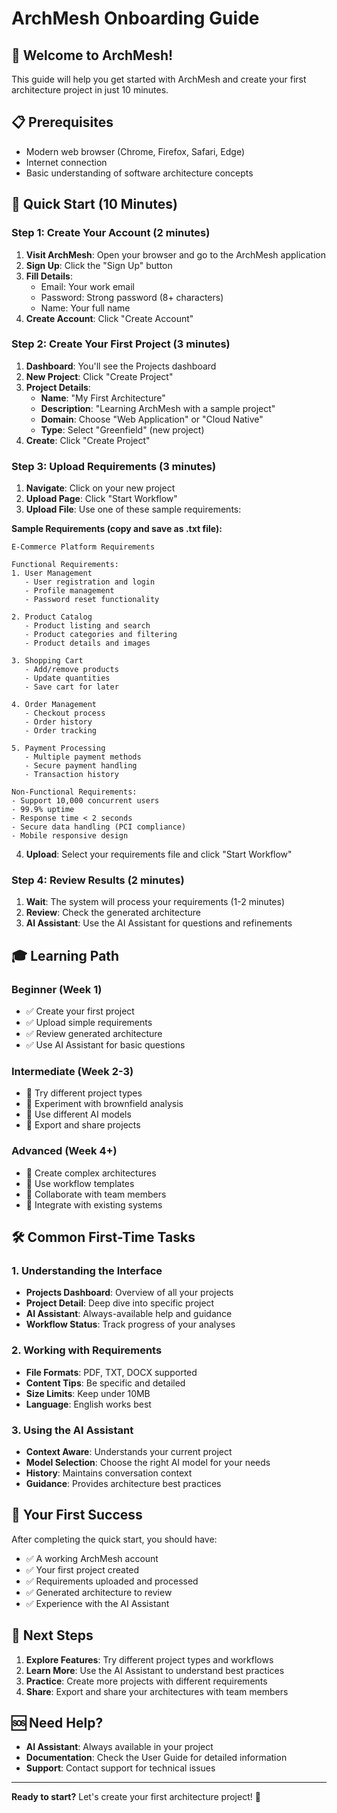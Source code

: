 # ArchMesh Onboarding Guide

## 🎯 **Welcome to ArchMesh!**

This guide will help you get started with ArchMesh and create your first architecture project in just 10 minutes.

## 📋 **Prerequisites**

- Modern web browser (Chrome, Firefox, Safari, Edge)
- Internet connection
- Basic understanding of software architecture concepts

## 🚀 **Quick Start (10 Minutes)**

### **Step 1: Create Your Account (2 minutes)**

1. **Visit ArchMesh**: Open your browser and go to the ArchMesh application
2. **Sign Up**: Click the "Sign Up" button
3. **Fill Details**:
   - Email: Your work email
   - Password: Strong password (8+ characters)
   - Name: Your full name
4. **Create Account**: Click "Create Account"

### **Step 2: Create Your First Project (3 minutes)**

1. **Dashboard**: You'll see the Projects dashboard
2. **New Project**: Click "Create Project"
3. **Project Details**:
   - **Name**: "My First Architecture"
   - **Description**: "Learning ArchMesh with a sample project"
   - **Domain**: Choose "Web Application" or "Cloud Native"
   - **Type**: Select "Greenfield" (new project)
4. **Create**: Click "Create Project"

### **Step 3: Upload Requirements (3 minutes)**

1. **Navigate**: Click on your new project
2. **Upload Page**: Click "Start Workflow"
3. **Upload File**: Use one of these sample requirements:

**Sample Requirements (copy and save as .txt file):**
```
E-Commerce Platform Requirements

Functional Requirements:
1. User Management
   - User registration and login
   - Profile management
   - Password reset functionality

2. Product Catalog
   - Product listing and search
   - Product categories and filtering
   - Product details and images

3. Shopping Cart
   - Add/remove products
   - Update quantities
   - Save cart for later

4. Order Management
   - Checkout process
   - Order history
   - Order tracking

5. Payment Processing
   - Multiple payment methods
   - Secure payment handling
   - Transaction history

Non-Functional Requirements:
- Support 10,000 concurrent users
- 99.9% uptime
- Response time < 2 seconds
- Secure data handling (PCI compliance)
- Mobile responsive design
```

4. **Upload**: Select your requirements file and click "Start Workflow"

### **Step 4: Review Results (2 minutes)**

1. **Wait**: The system will process your requirements (1-2 minutes)
2. **Review**: Check the generated architecture
3. **AI Assistant**: Use the AI Assistant for questions and refinements

## 🎓 **Learning Path**

### **Beginner (Week 1)**
- ✅ Create your first project
- ✅ Upload simple requirements
- ✅ Review generated architecture
- ✅ Use AI Assistant for basic questions

### **Intermediate (Week 2-3)**
- 🔄 Try different project types
- 🔄 Experiment with brownfield analysis
- 🔄 Use different AI models
- 🔄 Export and share projects

### **Advanced (Week 4+)**
- 🚀 Create complex architectures
- 🚀 Use workflow templates
- 🚀 Collaborate with team members
- 🚀 Integrate with existing systems

## 🛠️ **Common First-Time Tasks**

### **1. Understanding the Interface**
- **Projects Dashboard**: Overview of all your projects
- **Project Detail**: Deep dive into specific project
- **AI Assistant**: Always-available help and guidance
- **Workflow Status**: Track progress of your analyses

### **2. Working with Requirements**
- **File Formats**: PDF, TXT, DOCX supported
- **Content Tips**: Be specific and detailed
- **Size Limits**: Keep under 10MB
- **Language**: English works best

### **3. Using the AI Assistant**
- **Context Aware**: Understands your current project
- **Model Selection**: Choose the right AI model for your needs
- **History**: Maintains conversation context
- **Guidance**: Provides architecture best practices

## 🎯 **Your First Success**

After completing the quick start, you should have:
- ✅ A working ArchMesh account
- ✅ Your first project created
- ✅ Requirements uploaded and processed
- ✅ Generated architecture to review
- ✅ Experience with the AI Assistant

## 🔄 **Next Steps**

1. **Explore Features**: Try different project types and workflows
2. **Learn More**: Use the AI Assistant to understand best practices
3. **Practice**: Create more projects with different requirements
4. **Share**: Export and share your architectures with team members

## 🆘 **Need Help?**

- **AI Assistant**: Always available in your project
- **Documentation**: Check the User Guide for detailed information
- **Support**: Contact support for technical issues

---

**Ready to start?** Let's create your first architecture project! 🚀
